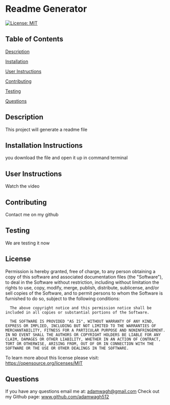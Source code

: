 # Readme Generator
[![License: MIT](https://img.shields.io/badge/License-MIT-yellow.svg)](https://opensource.org/licenses/MIT)
## Table of Contents 

[Description](#description)

[Installation](#installation-instructions)

[User Instructions](#user-instructions)


[Contributing](#contributing)

[Testing](#testing)



[Questions](#questions)

## Description
This project will generate a readme file

## Installation Instructions
you download the file and open it up in command terminal

## User Instructions 
Watch the video

## Contributing
Contact me on my github

## Testing
We are testing it now

## License 
Permission is hereby granted, free of charge, to any person obtaining a copy of this software and associated documentation files (the "Software"), to deal in the Software without restriction, including without limitation the rights to use, copy, modify, merge, publish, distribute, sublicense, and/or sell copies of the Software, and to permit persons to whom the Software is furnished to do so, subject to the following conditions:

      The above copyright notice and this permission notice shall be included in all copies or substantial portions of the Software.
      
      THE SOFTWARE IS PROVIDED "AS IS", WITHOUT WARRANTY OF ANY KIND, EXPRESS OR IMPLIED, INCLUDING BUT NOT LIMITED TO THE WARRANTIES OF MERCHANTABILITY, FITNESS FOR A PARTICULAR PURPOSE AND NONINFRINGEMENT. IN NO EVENT SHALL THE AUTHORS OR COPYRIGHT HOLDERS BE LIABLE FOR ANY CLAIM, DAMAGES OR OTHER LIABILITY, WHETHER IN AN ACTION OF CONTRACT, TORT OR OTHERWISE, ARISING FROM, OUT OF OR IN CONNECTION WITH THE SOFTWARE OR THE USE OR OTHER DEALINGS IN THE SOFTWARE.
To learn more about this license please visit: https://opensource.org/licenses/MIT

## Questions
If you have any questions email me at: adamwagh@gmail.com
Check out my Github page: www.github.com/adamwagh512